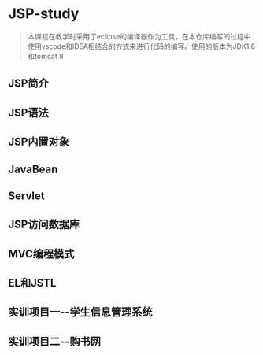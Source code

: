 # JSP-study

>本课程在教学时采用了eclipse的编译器作为工具，在本仓库编写的过程中使用vscode和IDEA相结合的方式来进行代码的编写。使用的版本为JDK1.8和tomcat 8

## JSP简介
## JSP语法
## JSP内置对象
## JavaBean
## Servlet
## JSP访问数据库
## MVC编程模式
## EL和JSTL
## 实训项目一--学生信息管理系统
## 实训项目二--购书网
